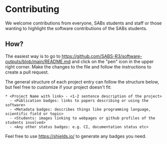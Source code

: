 # Contributing

We welcome contributions from everyone, SABs students and staff or those wanting to highlight the software contributions of the SABs students.

## How?

The easiest way is to go to https://github.com/SABS-R3/software-outputs/blob/main/README.md and click on the "pen" icon in the upper right corner. Make the changes to the file and follow the instructions to create a pull request.

The general structure of each project entry can follow the structure below, but feel free to customize if your project doesn't fit:

```
* <Project Name with link> - <1-2 sentence description of the project>
  - <Publication badges: links to papers describing or using the software>
  - <Metadata badges: describes things like programming language, scientific field or topic>
  - <Students: images linking to webpages or github profiles of the students involved>
  - <Any other status badges: e.g. CI, documentation status etc>
```

Feel free to use https://shields.io/ to generate any badges you need.